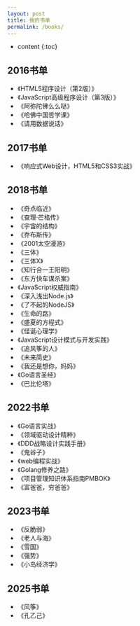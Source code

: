 ```yaml
---
layout: post
title: 我的书单
permalink: /books/
---
```


* content
{:toc}


2016书单
-----------------------------------------------------------------

+ 《HTML5程序设计（第2版）》
+ 《JavaScript高级程序设计（第3版）》
+ 《阿弥陀佛么么哒》
+ 《哈佛中国哲学课》
+ 《请用数据说话》

2017书单
-----------------------------------------------------------------

+ 《响应式Web设计，HTML5和CSS3实战》

2018书单
-----------------------------------------------------------------

+ 《奇点临近》
+ 《查理·芒格传》
+ 《宇宙的结构》
+ 《乔布斯传》
+ 《2001太空漫游》
+ 《三体》
+ 《三体X》
+ 《知行合一王阳明》
+ 《东方快车谋杀案》
+ 《JavaScript权威指南》
+ 《深入浅出Node.js》
+ 《了不起的NodeJS》
+ 《生命的路》
+ 《盛夏的方程式》
+ 《怪诞心理学》
+ 《JavaScript设计模式与开发实践》
+ 《追风筝的人》
+ 《未来简史》
+ 《我还是想你，妈妈》
+ 《Go语言圣经》
+ 《巴比伦塔》

2022书单
-----------------------------------------------------------------
+ 《Go语言实战》
+ 《领域驱动设计精粹》
+ 《DDD战略设计实践手册》
+ 《鬼谷子》
+ 《web编程实战》
+ 《Golang修养之路》
+ 《项目管理知识体系指南PMBOK》
+ 《富爸爸，穷爸爸》

2023书单
-----------------------------------------------------------------
+ 《反脆弱》
+ 《老人与海》
+ 《雪国》
+ 《强势》
+ 《小岛经济学》

2025书单
-----------------------------------------------------------------
+ 《风筝》
+ 《孔乙己》
